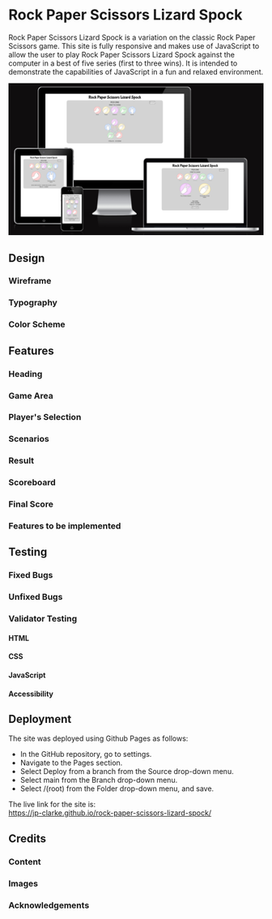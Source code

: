 # Rock Paper Scissors Lizard Spock

Rock Paper Scissors Lizard Spock is a variation on the classic Rock Paper Scissors game. This site is fully responsive and makes use of JavaScript to allow the user to play Rock Paper Scissors Lizard Spock against the computer in a best of five series (first to three wins). It is intended to demonstrate the capabilities of JavaScript in a fun and relaxed environment.

![Am I Responsive screenshot](docs/screenshots/amiresponsive.PNG)

## Design

### Wireframe



### Typography



### Color Scheme



## Features

### Heading



### Game Area



### Player's Selection



### Scenarios



### Result



### Scoreboard



### Final Score



### Features to be implemented



## Testing



### Fixed Bugs



### Unfixed Bugs



### Validator Testing

#### HTML



#### CSS



#### JavaScript



#### Accessibility



## Deployment

The site was deployed using Github Pages as follows:
- In the GitHub repository, go to settings.
- Navigate to the Pages section.
- Select Deploy from a branch from the Source drop-down menu.
- Select main from the Branch drop-down menu.
- Select /(root) from the Folder drop-down menu, and save.

The live link for the site is:<br>
https://jp-clarke.github.io/rock-paper-scissors-lizard-spock/

## Credits

### Content



### Images



### Acknowledgements

